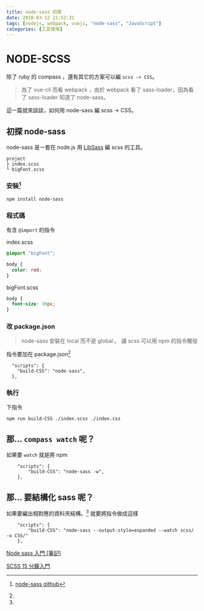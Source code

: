 ```yaml
---
title: node-sass 初探
date: 2018-03-12 21:52:31
tags: [nodejs, webpack, vuejs, "node-sass", "JavaScript"]
categories: [工具使用]
---
```


# NODE-SCSS

除了 ruby 的 compass ，還有其它的方案可以編 `scss -> CSS`。

> 為了 vue-cli 而看 webpack ，由於 webpack 看了 sass-loader，因為看了 sass-loader 知道了 node-sass。

這一篇就來談談，如何用 node-sass 編 scss -> CSS。

## 初探 node-sass

node-sass 是一套在 node.js 用 [LibSass](https://github.com/sass/libsass) 編 scss 的工具。

```
project
├ index.scss
└ bigFont.scss
```

### 安裝[^node-sass]

```shell=
npm install node-sass
```

### 程式碼

有含 `@import` 的指令

index.scss

```scss
@import "bigFont";

body {
  color: red;
}
```

bigFont.scss

```scss
body {
  font-size: 36px;
}
```

### 改 package.json

> node-sass 安裝在 local 而不是 global 。
> 讓 scss 可以用 npm 的指令觸發

指令要加在 package.json[^node-sass-note]

```javascript=
  "scripts": {
    "build-CSS": "node-sass",
  },
```

### 執行

下指令

```shell=
npm run build-CSS ./index.scss ./index.css
```

## 那... `compass watch` 呢？

如果要 `watch` 就是將 npm

```javascript=
    "scripts": {
        "build-CSS": "node-sass -w",
    },
```

## 那... 要結構化 sass 呢？

如果要編出相對應的資料夾結構。[^node-sass-15min]
就要將指令做成這樣

```javascript=
    "scripts": {
        "build-CSS": "node-sass --output-style=expanded --watch scss/ -o CSS/"
    },
```

[^node-sass]: [node-sass github](https://github.com/sass/node-sass)
[^node-sass-note]:

  [Node sass 入門 \[筆記\]](http://adon988.logdown.com/posts/4736822-node-sass-tutorial)

[^node-sass-15min]:

  [SCSS 15 分鐘入門](http://eddychang.me/blog/others/91-scss-15-mins.html)
